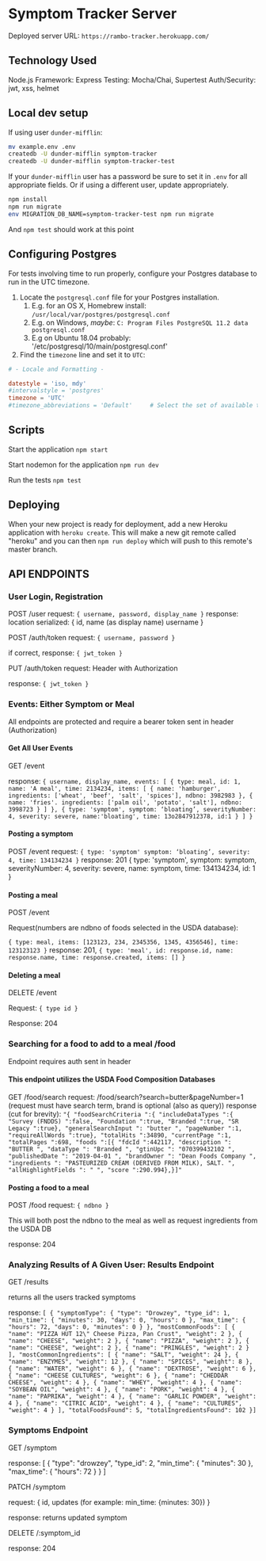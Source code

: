 # Symptom Tracker Server

Deployed server URL: `https://rambo-tracker.herokuapp.com/`

## Technology Used

Node.js
Framework: Express
Testing: Mocha/Chai, Supertest
Auth/Security: jwt, xss, helmet

## Local dev setup

If using user `dunder-mifflin`:

```bash
mv example.env .env
createdb -U dunder-mifflin symptom-tracker
createdb -U dunder-mifflin symptom-tracker-test
```

If your `dunder-mifflin` user has a password be sure to set it in `.env` for all appropriate fields. Or if using a different user, update appropriately.

```bash
npm install
npm run migrate
env MIGRATION_DB_NAME=symptom-tracker-test npm run migrate
```

And `npm test` should work at this point

## Configuring Postgres

For tests involving time to run properly, configure your Postgres database to run in the UTC timezone.

1. Locate the `postgresql.conf` file for your Postgres installation.
   1. E.g. for an OS X, Homebrew install: `/usr/local/var/postgres/postgresql.conf`
   2. E.g. on Windows, _maybe_: `C: Program Files PostgreSQL 11.2 data postgresql.conf`
   3. E.g  on Ubuntu 18.04 probably: '/etc/postgresql/10/main/postgresql.conf'
2. Find the `timezone` line and set it to `UTC`:

```conf
# - Locale and Formatting -

datestyle = 'iso, mdy'
#intervalstyle = 'postgres'
timezone = 'UTC'
#timezone_abbreviations = 'Default'     # Select the set of available time zone
```

## Scripts

Start the application `npm start`

Start nodemon for the application `npm run dev`

Run the tests `npm test`

## Deploying

When your new project is ready for deployment, add a new Heroku application with `heroku create`. This will make a new git remote called "heroku" and you can then `npm run deploy` which will push to this remote's master branch.

## API ENDPOINTS

### User Login, Registration

POST /user
  request:
   `{
      username,
      password,
      display_name
    }`
  response:
    location
    serialized:
    {
      id,
      name (as display name)
      username
    }

POST /auth/token
  request:
    `{
      username,
      password
    }`

  if correct, response:
    `{
      jwt_token
    }`

PUT /auth/token
  request:
  Header with Authorization

  response: `{
    jwt_token
  }`
  
### Events: Either Symptom or Meal

All endpoints are protected and require a bearer token sent in header (Authorization)

#### Get All User Events

GET /event
  
  response:
    `{
      username,
      display_name,
      events:
        [
          {
            type: meal,
            id: 1,
            name: 'A meal',
            time: 2134234,
            items: [
              {
                name: 'hamburger',
                ingredients: ['wheat', 'beef', 'salt', 'spices'],
                ndbno: 3982983
              },
              {
                name: 'fries'.
                ingredients: ['palm oil', 'potato', 'salt'],
                ndbno: 3998723
              }
            ]
          },
          {
            type: 'symptom',
            symptom: ‘bloating’,
            severityNumber: 4,
            severity: severe,
            name:'bloating',
            time: 13o2847912378,
            id:1
          }
        ]
    }`

#### Posting a symptom

POST /event
  request:
    `{
      type: 'symptom'
      symptom: ‘bloating’,
      severity: 4,
      time: 134134234
    }`
  response: 201
  {
     type: 'symptom',
          symptom: symptom,
          severityNumber: 4,
          severity: severe,
          name: symptom,
          time: 134134234,
          id: 1
  }

#### Posting a meal

POST /event

Request(numbers are ndbno of foods selected in the USDA database):

`{
      type: meal,
      items: [123123, 234, 2345356, 1345, 4356546],
      time: 123123123
    }`
  response: 201, `{
   type: 'meal',
          id: response.id,
          name: response.name,
          time: response.created,
          items: []
  }`

#### Deleting a meal

DELETE /event

Request:
`{
  type
  id
}`

Response: 204

### Searching for a food to add to a meal /food

Endpoint requires auth sent in header

#### This endpoint utilizes the USDA Food Composition Databases

GET /food/search
request:
/food/search?search=butter&pageNumber=1
(request must have search term, brand is optional (also as query))
  response (cut for brevity):
  `"{ "foodSearchCriteria ":{ "includeDataTypes ":{ "Survey (FNDDS) ":false, "Foundation ":true, "Branded ":true, "SR Legacy ":true}, "generalSearchInput ": "butter ", "pageNumber ":1, "requireAllWords ":true}, "totalHits ":34890, "currentPage ":1, "totalPages ":698,
  "foods ":[{ "fdcId ":442117, "description ": "BUTTER ", "dataType ": "Branded ", "gtinUpc ": "070399432102 ", "publishedDate ": "2019-04-01 ", "brandOwner ": "Dean Foods Company ", "ingredients ": "PASTEURIZED CREAM (DERIVED FROM MILK), SALT. ", "allHighlightFields ": " ", "score ":290.994},}]"`

#### Posting a food to a meal

POST /food
request: `{
  ndbno
  }`

This will both post the ndbno to the meal as well as request ingredients from the USDA DB

response: 204

### Analyzing Results of A Given User: Results Endpoint

GET /results

returns all the users tracked symptoms

response: `[
    {
        "symptomType": {
            "type": "Drowzey",
            "type_id": 1,
            "min_time": {
                "minutes": 30,
                "days": 0,
                "hours": 0
            },
            "max_time": {
                "hours": 72,
                "days": 0,
                "minutes": 0
            }
        },
        "mostCommonFoods": [
            {
                "name": "PIZZA HUT 12\" Cheese Pizza, Pan Crust",
                "weight": 2
            },
            {
                "name": "CHEESE",
                "weight": 2
            },
            {
                "name": "PIZZA",
                "weight": 2
            },
            {
                "name": "CHEESE",
                "weight": 2
            },
            {
                "name": "PRINGLES",
                "weight": 2
            }
        ],
        "mostCommonIngredients": [
            {
                "name": "SALT",
                "weight": 24
            },
            {
                "name": "ENZYMES",
                "weight": 12
            },
            {
                "name": "SPICES",
                "weight": 8
            },
            {
                "name": "WATER",
                "weight": 6
            },
            {
                "name": "DEXTROSE",
                "weight": 6
            },
            {
                "name": "CHEESE CULTURES",
                "weight": 6
            },
            {
                "name": "CHEDDAR CHEESE",
                "weight": 4
            },
            {
                "name": "WHEY",
                "weight": 4
            },
            {
                "name": "SOYBEAN OIL",
                "weight": 4
            },
            {
                "name": "PORK",
                "weight": 4
            },
            {
                "name": "PAPRIKA",
                "weight": 4
            },
            {
                "name": "GARLIC POWDER",
                "weight": 4
            },
            {
                "name": "CITRIC ACID",
                "weight": 4
            },
            {
                "name": "CULTURES",
                "weight": 4
            }
        ],
        "totalFoodsFound": 5,
        "totalIngredientsFound": 102
}]`

### Symptoms Endpoint

GET /symptom

response: [
   {
        "type": "drowzey",
        "type_id": 2,
        "min_time": {
            "minutes": 30
        },
        "max_time": {
            "hours": 72
        }
    }
]

PATCH /symptom

request: {
  id,
  updates (for example: min_time: {minutes: 30})
}

response: returns updated symptom

DELETE /:symptom_id

response: 204
